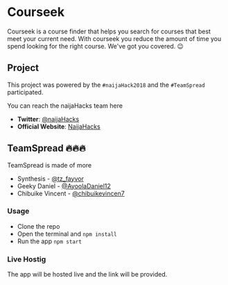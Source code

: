 # Courseek

Courseek is a course finder that helps you search for courses that best meet your current need. With courseek you reduce the amount of time you spend looking for the right course. We've got you covered. 😉

## Project

This project was powered by the `#naijaHack2018` and the `#TeamSpread` participated.

You can reach the naijaHacks team here

- __Twitter__: [@naijaHacks](https://twitter.com/naijaHacks)
- __Official Website__: [NaijaHacks](https://naijahacks.com/)

## TeamSpread 🔥🔥🔥

TeamSpread is made of more

- Synthesis - [@tz_fayvor](https://twitter.com/tz_fayvor)
- Geeky Daniel - [@AyoolaDaniel12](https://twitter.com/AyoolaDaniel12)
- Chibuike Vincent - [@chibuikevincen7](https://twitter.com/chibuikevincen7)

### Usage

- Clone the repo
- Open the terminal and `npm install`
- Run the app `npm start`

### Live Hostig

The app will be hosted live and the link will be provided.